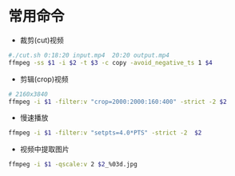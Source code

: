 # 常用命令

 - 裁剪(cut)视频

```sh
#./cut.sh 0:18:20 input.mp4  20:20 output.mp4
ffmpeg -ss $1 -i $2 -t $3 -c copy -avoid_negative_ts 1 $4
```

 - 剪辑(crop)视频

```sh
# 2160x3840
ffmpeg -i $1 -filter:v "crop=2000:2000:160:400" -strict -2 $2
```
 - 慢速播放

```sh
ffmpeg -i $1 -filter:v "setpts=4.0*PTS" -strict -2  $2
```

 - 视频中提取图片

```sh
ffmpeg -i $1 -qscale:v 2 $2_%03d.jpg
```
